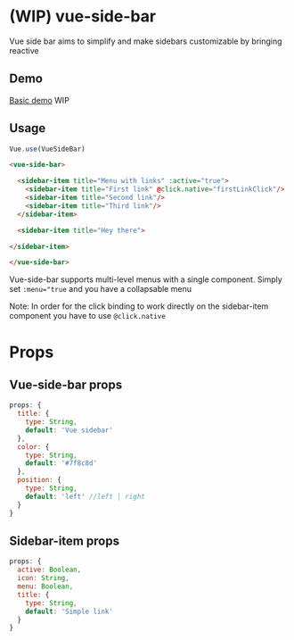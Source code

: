 # (WIP) vue-side-bar

Vue side bar aims to simplify and make sidebars customizable by bringing reactive
## Demo
[Basic demo](https://jsfiddle.net/b44cc4dq/373/) WIP
## Usage
```js
Vue.use(VueSideBar)
```
```html
<vue-side-bar>

  <sidebar-item title="Menu with links" :active="true">
    <sidebar-item title="First link" @click.native="firstLinkClick"/>
    <sidebar-item title="Second link"/>
    <sidebar-item title="Third link"/>
  </sidebar-item>

  <sidebar-item title="Hey there">

</sidebar-item>

</vue-side-bar>
```
Vue-side-bar supports multi-level menus with a single component. Simply set `:menu="true` and you have a collapsable menu

Note: In order for the click binding to work directly on the sidebar-item component you have to use `@click.native`

# Props

## Vue-side-bar props
```js
props: {
  title: {
    type: String,
    default: 'Vue sidebar'
  },
  color: {
    type: String,
    default: '#7f8c8d'
  },
  position: {
    type: String,
    default: 'left' //left | right
  }
}
```

## Sidebar-item props

```js
props: {
  active: Boolean,
  icon: String,
  menu: Boolean,
  title: {
    type: String,
    default: 'Simple link'
  }
}
```
